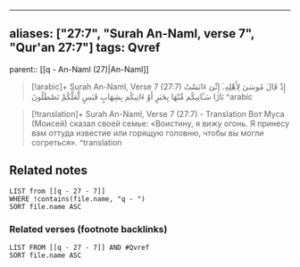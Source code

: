 
---
aliases: ["27:7", "Surah An-Naml, verse 7", "Qur'an 27:7"]
tags: Qvref
---

parent:: [[q - An-Naml (27)|An-Naml]]

> [!arabic]+ Surah An-Naml, Verse 7 (27:7)
> <span class="quran-arabic">إِذْ قَالَ مُوسَىٰ لِأَهْلِهِۦٓ إِنِّىٓ ءَانَسْتُ نَارًا سَـَٔاتِيكُم مِّنْهَا بِخَبَرٍ أَوْ ءَاتِيكُم بِشِهَابٍ قَبَسٍ لَّعَلَّكُمْ تَصْطَلُونَ</span>
^arabic

> [!translation]+ Surah An-Naml, Verse 7 (27:7) - Translation
> Вот Муса (Моисей) сказал своей семье: «Воистину, я вижу огонь. Я принесу вам оттуда известие или горящую головню, чтобы вы могли согреться».
^translation



## Related notes
```dataview
LIST from [[q - 27 - 7]]
WHERE !contains(file.name, "q - ")
SORT file.name ASC
```

### Related verses (footnote backlinks)
```dataview
LIST FROM [[q - 27 - 7]] AND #Qvref
SORT file.name ASC
```

